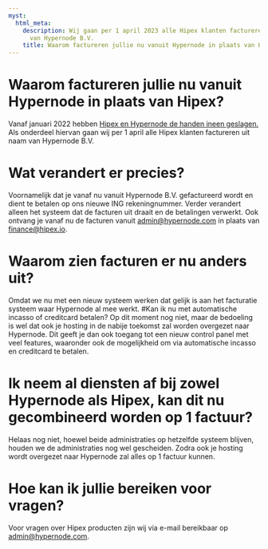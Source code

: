 ```yaml
---
myst:
  html_meta:
    description: Wij gaan per 1 april 2023 alle Hipex klanten factureren uit naam
      van Hypernode B.V.
    title: Waarom factureren jullie nu vanuit Hypernode in plaats van Hipex?
---
```


# Waarom factureren jullie nu vanuit Hypernode in plaats van Hipex?

Vanaf januari 2022 hebben [Hipex en Hypernode de handen ineen geslagen.](https://www.hypernode.com/nl/blog/hypernode-en-hipex-slaan-handen-ineen/)
Als onderdeel hiervan gaan wij per 1 april alle Hipex klanten factureren uit naam van Hypernode B.V.

# Wat verandert er precies?

Voornamelijk dat je vanaf nu vanuit Hypernode B.V. gefactureerd wordt en dient te betalen op ons nieuwe ING rekeningnummer.
Verder verandert alleen het systeem dat de facturen uit draait en de betalingen verwerkt.
Ook ontvang je vanaf nu de facturen vanuit admin@hypernode.com in plaats van finance@hipex.io.

# Waarom zien facturen er nu anders uit?

Omdat we nu met een nieuw systeem werken dat gelijk is aan het facturatie systeem waar Hypernode al mee werkt.
#Kan ik nu met automatische incasso of creditcard betalen?
Op dit moment nog niet, maar de bedoeling is wel dat ook je hosting in de nabije toekomst zal worden overgezet naar Hypernode.
Dit geeft je dan ook toegang tot een nieuw control panel met veel features, waaronder ook de mogelijkheid om via automatische incasso
en creditcard te betalen.

# Ik neem al diensten af bij zowel Hypernode als Hipex, kan dit nu gecombineerd worden op 1 factuur?

Helaas nog niet, hoewel beide administraties op hetzelfde systeem blijven, houden we de administraties nog wel gescheiden.
Zodra ook je hosting wordt overgezet naar Hypernode zal alles op 1 factuur kunnen.

# Hoe kan ik jullie bereiken voor vragen?

Voor vragen over Hipex producten zijn wij via e-mail bereikbaar op admin@hypernode.com.
